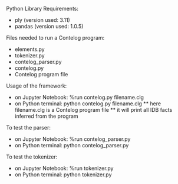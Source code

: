 Python Library Requirements:
- ply (version used: 3.11)
- pandas (version used: 1.0.5)

Files needed to run a Contelog program:
- elements.py
- tokenizer.py
- contelog_parser.py
- contelog.py
- Contelog program file

Usage of the framework:
- on Jupyter Notebook: %run contelog.py filename.clg
- on Python terminal: python contelog.py filename.clg
** here filename.clg is a Contelog program file
** it will print all IDB facts inferred from the program

To test the parser:
- on Jupyter Notebook: %run contelog_parser.py
- on Python terminal: python contelog_parser.py

To test the tokenizer:
- on Jupyter Notebook: %run tokenizer.py
- on Python terminal: python tokenizer.py
